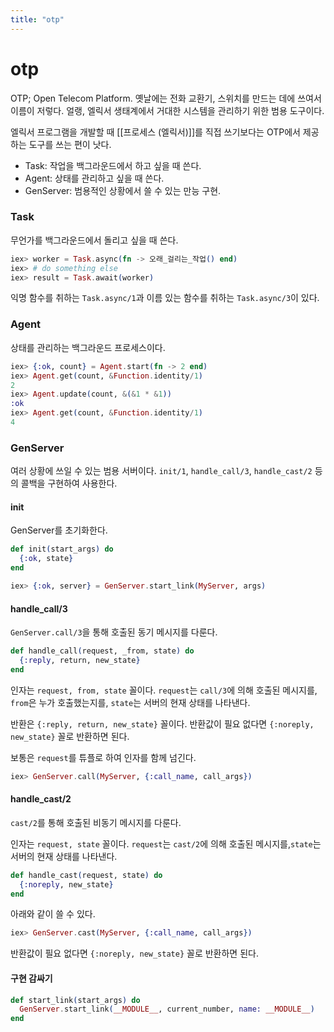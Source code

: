 ```yaml
---
title: "otp"
---
```

# otp

OTP; Open Telecom Platform. 옛날에는 전화 교환기, 스위치를 만드는 데에 쓰여서 이름이 저렇다.
얼랭, 엘릭서 생태계에서 거대한 시스템을 관리하기 위한 범용 도구이다.

엘릭서 프로그램을 개발할 때 [[프로세스 (엘릭서)]]를 직접 쓰기보다는 OTP에서 제공하는 도구를 쓰는 편이 낫다.

- Task: 작업을 백그라운드에서 하고 싶을 때 쓴다.
- Agent: 상태를 관리하고 싶을 때 쓴다.
- GenServer: 범용적인 상황에서 쓸 수 있는 만능 구현.

### Task

무언가를 백그라운드에서 돌리고 싶을 때 쓴다.

```elixir
iex> worker = Task.async(fn -> 오래_걸리는_작업() end)
iex> # do something else
iex> result = Task.await(worker)
```

익명 함수를 취하는 `Task.async/1`과 이름 있는 함수를 취하는 `Task.async/3`이 있다.

### Agent

상태를 관리하는 백그라운드 프로세스이다.

```elixir
iex> {:ok, count} = Agent.start(fn -> 2 end)
iex> Agent.get(count, &Function.identity/1)
2
iex> Agent.update(count, &(&1 * &1))
:ok
iex> Agent.get(count, &Function.identity/1)
4
```

### GenServer

여러 상황에 쓰일 수 있는 범용 서버이다.
`init/1`, `handle_call/3`, `handle_cast/2` 등의 콜백을 구현하여 사용한다.

#### init

GenServer를 초기화한다.

```elixir
def init(start_args) do
  {:ok, state}
end
```

```elixir
iex> {:ok, server} = GenServer.start_link(MyServer, args)
```

#### handle_call/3

`GenServer.call/3`을 통해 호출된 동기 메시지를 다룬다.

```elixir
def handle_call(request, _from, state) do
  {:reply, return, new_state}
end
```

인자는 `request, from, state` 꼴이다. `request`는 `call/3`에 의해 호출된 메시지를, `from`은 누가 호출했는지를,
`state`는 서버의 현재 상태를 나타낸다.

반환은 `{:reply, return, new_state}` 꼴이다. 반환값이 필요 없다면 `{:noreply, new_state}` 꼴로 반환하면 된다.

보통은 `request`를 튜플로 하여 인자를 함께 넘긴다.

```elixir
iex> GenServer.call(MyServer, {:call_name, call_args})
```

#### handle_cast/2

`cast/2`를 통해 호출된 비동기 메시지를 다룬다.

인자는 `request, state` 꼴이다. `request`는 `cast/2`에 의해 호출된 메시지를,`state`는 서버의 현재 상태를 나타낸다.

```elixir
def handle_cast(request, state) do
  {:noreply, new_state}
end
```

아래와 같이 쓸 수 있다.

```elixir
iex> GenServer.cast(MyServer, {:call_name, call_args})
```

반환값이 필요 없다면 `{:noreply, new_state}` 꼴로 반환하면 된다.

#### 구현 감싸기

```elixir
def start_link(start_args) do
  GenServer.start_link(__MODULE__, current_number, name: __MODULE__)
end
```